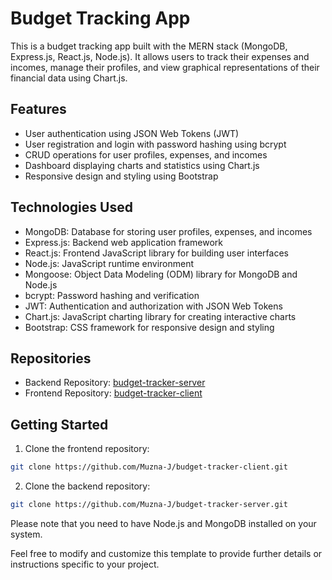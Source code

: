 # Budget Tracking App

This is a budget tracking app built with the MERN stack (MongoDB, Express.js, React.js, Node.js). It allows users to track their expenses and incomes, manage their profiles, and view graphical representations of their financial data using Chart.js.

## Features

- User authentication using JSON Web Tokens (JWT)
- User registration and login with password hashing using bcrypt
- CRUD operations for user profiles, expenses, and incomes
- Dashboard displaying charts and statistics using Chart.js
- Responsive design and styling using Bootstrap

## Technologies Used

- MongoDB: Database for storing user profiles, expenses, and incomes
- Express.js: Backend web application framework
- React.js: Frontend JavaScript library for building user interfaces
- Node.js: JavaScript runtime environment
- Mongoose: Object Data Modeling (ODM) library for MongoDB and Node.js
- bcrypt: Password hashing and verification
- JWT: Authentication and authorization with JSON Web Tokens
- Chart.js: JavaScript charting library for creating interactive charts
- Bootstrap: CSS framework for responsive design and styling

## Repositories

- Backend Repository: [budget-tracker-server](https://github.com/Muzna-J/budget-tracker-server)
- Frontend Repository: [budget-tracker-client](https://github.com/Muzna-J/budget-tracker-client)

## Getting Started

1. Clone the frontend repository:

```bash
git clone https://github.com/Muzna-J/budget-tracker-client.git
```

2. Clone the backend repository:

```bash
git clone https://github.com/Muzna-J/budget-tracker-server.git
```

Please note that you need to have Node.js and MongoDB installed on your system.

Feel free to modify and customize this template to provide further details or instructions specific to your project.


